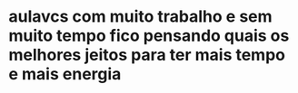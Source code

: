 # aulavcs com muito trabalho e sem muito tempo fico pensando quais os melhores jeitos para ter mais tempo e mais energia
